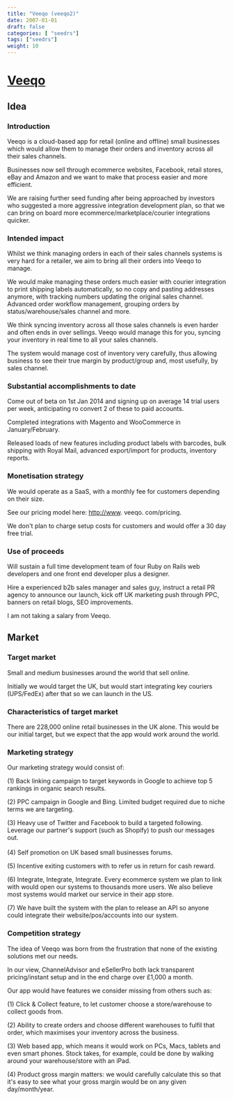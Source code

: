 ```yaml
---
title: "Veeqo (veeqo2)"
date: 2007-01-01
draft: false
categories: [ "seedrs"]
tags: ["seedrs"]
weight: 10
---
```


# [Veeqo](https://www.seedrs.com/veeqo2)

## Idea

### Introduction

Veeqo is a cloud-based app for retail (online and offline) small businesses which would allow them to manage their orders and inventory across all their sales channels.

Businesses now sell through ecommerce websites, Facebook, retail stores, eBay and Amazon and we want to make that process easier and more efficient.

We are raising further seed funding after being approached by investors who suggested a more aggressive integration development plan, so that we can bring on board more ecommerce/marketplace/courier integrations quicker.

### Intended impact

Whilst we think managing orders in each of their sales channels systems is very hard for a retailer, we aim to bring all their orders into Veeqo to manage.

We would make managing these orders much easier with courier integration to print shipping labels automatically, so no copy and pasting addresses anymore, with tracking numbers updating the original sales channel. Advanced order workflow management, grouping orders by status/warehouse/sales channel and more.

We think syncing inventory across all those sales channels is even harder and often ends in over sellings. Veeqo would manage this for you, syncing your inventory in real time to all your sales channels.

The system would manage cost of inventory very carefully, thus allowing business to see their true margin by product/group and, most usefully, by sales channel.

### Substantial accomplishments to date

Come out of beta on 1st Jan 2014 and signing up on average 14 trial users per week, anticipating ro convert 2 of these to paid accounts.

Completed integrations with Magento and WooCommerce in January/February.

Released loads of new features including product labels with barcodes, bulk shipping with Royal Mail, advanced export/import for products, inventory reports.

### Monetisation strategy

We would operate as a SaaS, with a monthly fee for customers depending on their size.

See our pricing model here: <a target="_blank" rel="nofollow" class="outside" href="http://www">http://www</a>. veeqo. com/pricing.

We don't plan to charge setup costs for customers and would offer a 30 day free trial.

### Use of proceeds

Will sustain a full time development team of four Ruby on Rails web developers and one front end developer plus a designer.

Hire a experienced b2b sales manager and sales guy, instruct a retail PR agency to announce our launch, kick off UK marketing push through PPC, banners on retail blogs, SEO improvements.

I am not taking a salary from Veeqo.

## Market

### Target market

Small and medium businesses around the world that sell online.

Initially we would target the UK, but would start integrating key couriers (UPS/FedEx) after that so we can launch in the US.

### Characteristics of target market

There are 228,000 online retail businesses in the UK alone. This would be our initial target, but we expect that the app would work around the world.

### Marketing strategy

Our marketing strategy would consist of:

(1) Back linking campaign to target keywords in Google to achieve top 5 rankings in organic search results.

(2) PPC campaign in Google and Bing. Limited budget required due to niche terms we are targeting.

(3) Heavy use of Twitter and Facebook to build a targeted following. Leverage our partner's support (such as Shopify) to push our messages out. <br> <br>(4) Self promotion on UK based small businesses forums.

(5) Incentive exiting customers with to refer us in return for cash reward.

(6) Integrate, Integrate, Integrate. Every ecommerce system we plan to link with would open our systems to thousands more users. We also believe most systems would market our service in their app store.

(7) We have built the system with the plan to release an API so anyone could integrate their website/pos/accounts into our system.

### Competition strategy

The idea of Veeqo was born from the frustration that none of the existing solutions met our needs.

In our view, ChannelAdvisor and eSellerPro both lack transparent pricing/instant setup and in the end charge over £1,000 a month.

Our app would have features we consider missing from others such as:

(1) Click &amp; Collect feature, to let customer choose a store/warehouse to collect goods from.

(2) Ability to create orders and choose different warehouses to fulfil that order, which maximises your inventory across the business.

(3) Web based app, which means it would work on PCs, Macs, tablets and even smart phones. Stock takes, for example, could be done by walking around your warehouse/store with an iPad.

(4) Product gross margin matters: we would carefully calculate this so that it's easy to see what your gross margin would be on any given day/month/year.

